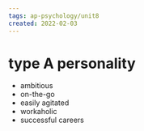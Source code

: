 ```yaml
---
tags: ap-psychology/unit8 
created: 2022-02-03
---
```


# type A personality

- ambitious
- on-the-go
- easily agitated
- workaholic
- successful careers

<!---->
